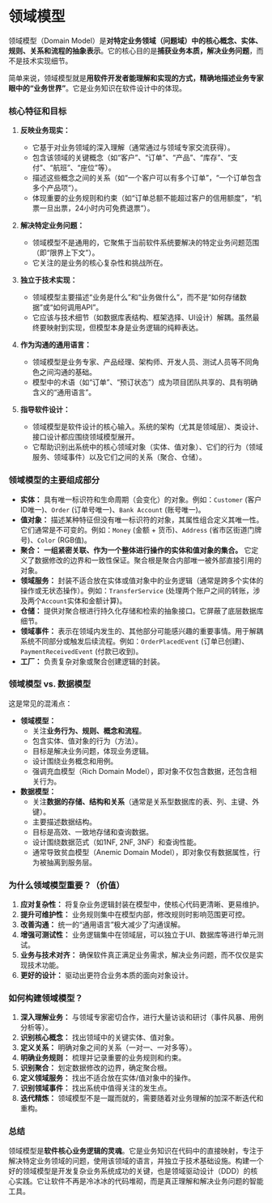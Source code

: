 # 领域模型

领域模型（Domain Model）是**对特定业务领域（问题域）中的核心概念、实体、规则、关系和流程的抽象表示**。它的核心目的是**捕获业务本质，解决业务问题**，而不是技术实现细节。

简单来说，领域模型就是**用软件开发者能理解和实现的方式，精确地描述业务专家眼中的“业务世界”**。它是业务知识在软件设计中的体现。

### 核心特征和目标

1.  **反映业务现实：**
    *   它基于对业务领域的深入理解（通常通过与领域专家交流获得）。
    *   包含该领域的关键概念（如“客户”、“订单”、“产品”、“库存”、“支付”、“航班”、“座位”等）。
    *   描述这些概念之间的关系（如“一个客户可以有多个订单”，“一个订单包含多个产品项”）。
    *   体现重要的业务规则和约束（如“订单总额不能超过客户的信用额度”，“机票一旦出票，24小时内可免费退票”）。

2.  **解决特定业务问题：**
    *   领域模型不是通用的，它聚焦于当前软件系统要解决的特定业务问题范围（即“限界上下文”）。
    *   它关注的是业务的核心复杂性和挑战所在。

3.  **独立于技术实现：**
    *   领域模型主要描述“业务是什么”和“业务做什么”，而不是“如何存储数据”或“如何调用API”。
    *   它应该与技术细节（如数据库表结构、框架选择、UI设计）解耦。虽然最终要映射到实现，但模型本身是业务逻辑的纯粹表达。

4.  **作为沟通的通用语言：**
    *   领域模型是业务专家、产品经理、架构师、开发人员、测试人员等不同角色之间沟通的基础。
    *   模型中的术语（如“订单”、“预订状态”）成为项目团队共享的、具有明确含义的“通用语言”。

5.  **指导软件设计：**
    *   领域模型是软件设计的核心输入。系统的架构（尤其是领域层）、类设计、接口设计都应围绕领域模型展开。
    *   它帮助识别出系统中的核心领域对象（实体、值对象）、它们的行为（领域服务、领域事件）以及它们之间的关系（聚合、仓储）。

### 领域模型的主要组成部分

*   **实体：** 具有唯一标识符和生命周期（会变化）的对象。例如：`Customer` (客户ID唯一)、`Order` (订单号唯一)、`Bank Account` (账号唯一)。
*   **值对象：** 描述某种特征但没有唯一标识符的对象，其属性组合定义其唯一性。它们通常是不可变的。例如：`Money` (金额 + 货币)、`Address` (省市区街道门牌号)、`Color` (RGB值)。
*   **聚合：** **一组紧密关联、作为一个整体进行操作的实体和值对象的集合。** 它定义了数据修改的边界和一致性保证。聚合根是聚合内部唯一被外部直接引用的对象。
*   **领域服务：** 封装不适合放在实体或值对象中的业务逻辑（通常是跨多个实体的操作或无状态操作）。例如：`TransferService` (处理两个账户之间的转账，涉及两个`Account`实体和金额计算)。
*   **仓储：** 提供对聚合根进行持久化存储和检索的抽象接口。它屏蔽了底层数据库细节。
*   **领域事件：** 表示在领域内发生的、其他部分可能感兴趣的重要事情。用于解耦系统不同部分或触发后续流程。例如：`OrderPlacedEvent` (订单已创建)、`PaymentReceivedEvent` (付款已收到)。
*   **工厂：** 负责复杂对象或聚合创建逻辑的封装。

### 领域模型 vs. 数据模型

这是常见的混淆点：

*   **领域模型：**
    *   关注**业务行为、规则、概念和流程**。
    *   包含实体、值对象的行为（方法）。
    *   目标是解决业务问题，体现业务逻辑。
    *   设计围绕业务概念和用例。
    *   强调充血模型（Rich Domain Model），即对象不仅包含数据，还包含相关行为。
*   **数据模型：**
    *   关注**数据的存储、结构和关系**（通常是关系型数据库的表、列、主键、外键）。
    *   主要描述数据结构。
    *   目标是高效、一致地存储和查询数据。
    *   设计围绕数据范式（如1NF, 2NF, 3NF）和查询性能。
    *   通常导致贫血模型（Anemic Domain Model），即对象仅有数据属性，行为被抽离到服务层。

### 为什么领域模型重要？（价值）

1.  **应对复杂性：** 将复杂业务逻辑封装在模型中，使核心代码更清晰、更易维护。
2.  **提升可维护性：** 业务规则集中在模型内部，修改规则时影响范围更可控。
3.  **改善沟通：** 统一的“通用语言”极大减少了沟通误解。
4.  **增强可测试性：** 业务逻辑集中在领域层，可以独立于UI、数据库等进行单元测试。
5.  **业务与技术对齐：** 确保软件真正满足业务需求，解决业务问题，而不仅仅是实现技术功能。
6.  **更好的设计：** 驱动出更符合业务本质的面向对象设计。

### 如何构建领域模型？

1.  **深入理解业务：** 与领域专家密切合作，进行大量访谈和研讨（事件风暴、用例分析等）。
2.  **识别核心概念：** 找出领域中的关键实体、值对象。
3.  **定义关系：** 明确对象之间的关系（一对一、一对多等）。
4.  **明确业务规则：** 梳理并记录重要的业务规则和约束。
5.  **识别聚合：** 划定数据修改的边界，确定聚合根。
6.  **定义领域服务：** 找出不适合放在实体/值对象中的操作。
7.  **识别领域事件：** 找出系统中值得关注的发生点。
8.  **迭代精炼：** 领域模型不是一蹴而就的，需要随着对业务理解的加深不断迭代和重构。

### 总结

领域模型是**软件核心业务逻辑的灵魂**。它是业务知识在代码中的直接映射，专注于解决特定业务领域的问题，使用该领域的语言，并独立于技术基础设施。构建一个好的领域模型是开发复杂业务系统成功的关键，也是领域驱动设计（DDD）的核心实践。它让软件不再是冷冰冰的代码堆砌，而是真正理解和解决业务问题的智能工具。
